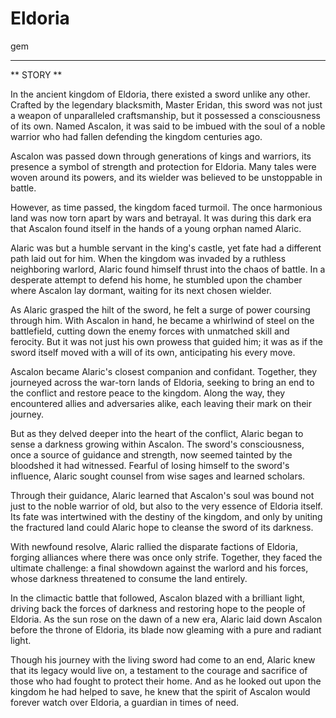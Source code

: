# Eldoria
gem

---

** STORY **

In the ancient kingdom of Eldoria, there existed a sword unlike any other. Crafted by the legendary blacksmith, Master Eridan, this sword was not just a weapon of unparalleled craftsmanship, but it possessed a consciousness of its own. Named Ascalon, it was said to be imbued with the soul of a noble warrior who had fallen defending the kingdom centuries ago.

Ascalon was passed down through generations of kings and warriors, its presence a symbol of strength and protection for Eldoria. Many tales were woven around its powers, and its wielder was believed to be unstoppable in battle.

However, as time passed, the kingdom faced turmoil. The once harmonious land was now torn apart by wars and betrayal. It was during this dark era that Ascalon found itself in the hands of a young orphan named Alaric.

Alaric was but a humble servant in the king's castle, yet fate had a different path laid out for him. When the kingdom was invaded by a ruthless neighboring warlord, Alaric found himself thrust into the chaos of battle. In a desperate attempt to defend his home, he stumbled upon the chamber where Ascalon lay dormant, waiting for its next chosen wielder.

As Alaric grasped the hilt of the sword, he felt a surge of power coursing through him. With Ascalon in hand, he became a whirlwind of steel on the battlefield, cutting down the enemy forces with unmatched skill and ferocity. But it was not just his own prowess that guided him; it was as if the sword itself moved with a will of its own, anticipating his every move.

Ascalon became Alaric's closest companion and confidant. Together, they journeyed across the war-torn lands of Eldoria, seeking to bring an end to the conflict and restore peace to the kingdom. Along the way, they encountered allies and adversaries alike, each leaving their mark on their journey.

But as they delved deeper into the heart of the conflict, Alaric began to sense a darkness growing within Ascalon. The sword's consciousness, once a source of guidance and strength, now seemed tainted by the bloodshed it had witnessed. Fearful of losing himself to the sword's influence, Alaric sought counsel from wise sages and learned scholars.

Through their guidance, Alaric learned that Ascalon's soul was bound not just to the noble warrior of old, but also to the very essence of Eldoria itself. Its fate was intertwined with the destiny of the kingdom, and only by uniting the fractured land could Alaric hope to cleanse the sword of its darkness.

With newfound resolve, Alaric rallied the disparate factions of Eldoria, forging alliances where there was once only strife. Together, they faced the ultimate challenge: a final showdown against the warlord and his forces, whose darkness threatened to consume the land entirely.

In the climactic battle that followed, Ascalon blazed with a brilliant light, driving back the forces of darkness and restoring hope to the people of Eldoria. As the sun rose on the dawn of a new era, Alaric laid down Ascalon before the throne of Eldoria, its blade now gleaming with a pure and radiant light.

Though his journey with the living sword had come to an end, Alaric knew that its legacy would live on, a testament to the courage and sacrifice of those who had fought to protect their home. And as he looked out upon the kingdom he had helped to save, he knew that the spirit of Ascalon would forever watch over Eldoria, a guardian in times of need.
